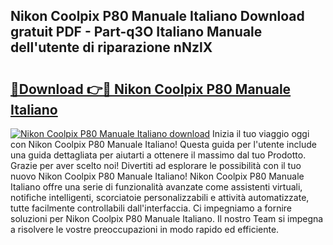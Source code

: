 ## Nikon Coolpix P80 Manuale Italiano Download gratuit PDF - Part-q3O Italiano Manuale dell'utente di riparazione nNzlX

# <h2><a href="http://df98qv.blite.top/?on=Nikon+Coolpix+P80+Manuale+Italiano">🔗Download 👉🔴 Nikon Coolpix P80 Manuale Italiano</a></h2>

[![Nikon Coolpix P80 Manuale Italiano download](https://i.imgur.com/lujVjoI.png)](http://df98qv.blite.top/?on=Nikon+Coolpix+P80+Manuale+Italiano)
Inizia il tuo viaggio oggi con Nikon Coolpix P80 Manuale Italiano! Questa guida per l'utente include una guida dettagliata per aiutarti a ottenere il massimo dal tuo Prodotto. Grazie per aver scelto noi! Divertiti ad esplorare le possibilità con il tuo nuovo Nikon Coolpix P80 Manuale Italiano! Nikon Coolpix P80 Manuale Italiano offre una serie di funzionalità avanzate come assistenti virtuali, notifiche intelligenti, scorciatoie personalizzabili e attività automatizzate, tutte facilmente controllabili dall'interfaccia. Ci impegniamo a fornire soluzioni per Nikon Coolpix P80 Manuale Italiano. Il nostro Team si impegna a risolvere le vostre preoccupazioni in modo rapido ed efficiente.
